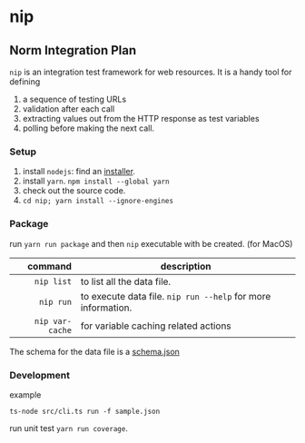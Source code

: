 # nip

## Norm Integration Plan

`nip` is an integration test framework for web resources. It is a handy tool for
defining 

1. a sequence of testing URLs
1. validation after each call
1. extracting values out from the HTTP response as test variables
1. polling before making the next call.

### Setup

1. install `nodejs`: find an [installer](https://nodejs.org/en/download/).
1. install `yarn`. `npm install --global yarn`
1. check out the source code.
1. `cd nip; yarn install --ignore-engines` 

### Package

run `yarn run package` and then `nip` executable with be created. (for MacOS)

|         command | description                                                  |
| --------------: | ------------------------------------------------------------ |
|      `nip list` | to list all the data file.                                   |
|       `nip run` | to execute data file. `nip run --help` for more information. |
| `nip var-cache` | for variable caching related actions                         |

The schema for the data file is a [schema.json](./schema.json)
### Development

example

`ts-node src/cli.ts run -f sample.json`

run unit test `yarn run coverage`.
